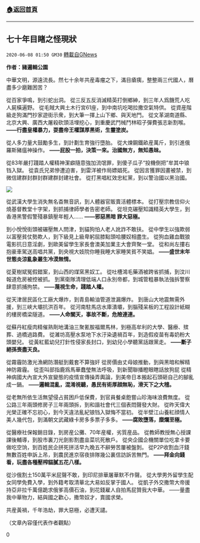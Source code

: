 ###  [:house:返回首頁](https://github.com/ourhimalayas/txt)
---

## 七十年目睹之怪現狀
`2020-06-08 01:50 GM30` [轉載自GNews](https://gnews.org/zh-hant/226053/)

**作者：豬邏輯公園**

中華文明，源遠流長。然七十余年共産毒瘤之下，滿目瘡痍，整整兩三代國人，曆盡多少磨難困苦？

從百家爭鳴，到引蛇出洞。
從三反五反消滅精英打倒鄉紳，到三年人爲饑荒人吃人屍橫遍野。
從毛賊大興土木行宮61座，到中南坑吃喝拉撒空氣特供。
從資産階級走狗滿門抄家遊街示衆，到大筆一揮上山下鄉、與天地鬥。
從文革湖南道縣、北京大興、廣西大屠殺砍頭活埋挖心，到重慶武鬥械鬥林昭子彈費張志新割喉。
**——行盡皇權暴力，耍盡帝王權謀厚黑術，生靈塗炭。**

從人多力量大鼓勵多生，到計劃生育強行墮胎。
從大煉鋼鐵畝産萬斤，到引進俄羅斯豬瘟神操作。
**——屁股一拍，決策一來。治國無方，無知愚昧。**

從83年嚴打踐踏人權精神潔癖隨意強加流氓罪，到傻子瓜子“投機倒把”牟其中锒铛入獄。
從袁氏兄弟慘遭迫害，到雷洋被作局嫖娼死。
從因言獲罪因畫被禁，到微信建群封群封群建群封建社會。
從打黑唱紅效忠紅黨，到以警治國以黑治國。

![](https://s3.amazonaws.com/gnews-media-offload/wp-content/uploads/2020/06/08014305/1-57.jpg)

從武漢大學生消失無名杳無音訊，到人體器官販賣活體標本。
從打壓宗教信仰火燒基督教堂十字架，到抓捕律師學者告密老師。
從坦克碾壓知識精英大學生，到香港黑警假警殘暴鎮壓年輕人……
**——邪惡黑暗 罪大惡極。**

到小悅悅街頭被碾壓無人問津，到貓狗怕人老人訛詐不敢扶。
從中學生以強欺弱以富壓貧仗勢欺人，到下級見上級卑躬屈膝點頭哈腰奴相盡生。
從狗血雞血戰狼電影抗日意淫劇，到歐美留學生家長會澳美加業主大會齊聚一堂。
從和尚左摟右抱豪車駕送高唱共黨，到央視大妓院你睡我睡大家睡笑貧不笑娼。
**——盛世末年世態炎涼亂象叢生冷漠無情。**

從夏樹斌冤假錯案，到山西的煤窯黑奴工。
從吐槽鴻毛藥酒被跨省抓捕，到汶川報道危房被控被抓。
到黨衛隊清理低端人口永別帝都，到城管粗暴執法強拆警察肆意抓捕拘禁。
**——蔑視生命，踐踏人權。**

從天津居民區化工廠大爆炸，到青島輸油管道泄漏爆炸。
到唐山大地震無需外援，到三峽大壩抗洪百年。
從河南駐馬店水庫潰壩，到腦殘呆板的工程設計紙糊的樓房橋梁隧道。
**——人命關天，事故不斷，危險連連。**

從蘇丹紅瘦肉精催熟劑地溝油三聚氰胺福爾馬林，到極高牟利的大學、醫療、殡葬、過橋過路費。
從濰坊高壓水泵地下水汙染遺禍百年，到造假疫苗有毒奶粉大頭嬰兒。
從黃紅藍幼兒打針性侵家長封口，到幼兒小學聽黨話跟黨走。
**——斷子絕孫喪盡天良。**

從霧霾防激光漁網防潛艇到戴套不算強奸
從房價由丈母娘推動，到與黑暗和解精神防霧霾。
從歪叫部指鹿爲馬華蠢瑩無法呼吸，到新聞聯播瞪眼瞎話放狗屁
從精神病國大內宣大外宣變態的疫情宣傳操弄輿論，到美帝日本搬起石頭砸自己的腳亂成一鍋。
**——邏輯混亂，混淆視聽，愚民有術厚顔無恥，滑天下之大稽。**

從老無所依生活無望侵占貧困戶低保費，到官員餐桌飽嘗山珍海味浪費無度。
從公路三年兩頭修房子三年兩頭拆，到和諧社會代三個表悶聲發大財。
從昨天偉大光榮正確不忘初心，到今天違法亂紀锒铛入獄悔不當初。
從半壁江山養紅顔情人美人幾代包，到滿朝文武藏綠卡房多多票子多多。
**——腐敗墮落，糜爛至極。**

從醫療社保報銷目錄，到房産公攤、70年産權，劣質産品。
從教師教授無心授課課後輔導，到股市裏刀光劍影割盡韭菜坑死散戶。
從央企國企機關單位吃拿卡要做吃空饷，到百姓民企拼死拼活早九晚五不辭勞苦屢被盤剝。
從P2P收割血汗錢無數百姓申訴上吊，到農民進京宿夜排隊幾公裏信訪訴苦無門。
**——拜金向錢看，玩盡各種壓榨貓膩五花八樣。**

從沙俄割土150萬平米屁聲不敢，到印尼排華屠華默不作聲。
從大學男外留學生配女同學免費入學，到外籍考取清華北大易如反掌于國人。
從凱子外交撒幣大帝援持亞非拉千萬億跪求俄爹高價石油，到花錢雇人自拍馬屁贊我大中華。
——量盡我中華物力，結與國之歡心，撒幣奴才，賣國求榮。

共産黃禍，千年浩劫，罪大惡極，必遭天譴。

（文章內容僅代表作者觀點）

0
